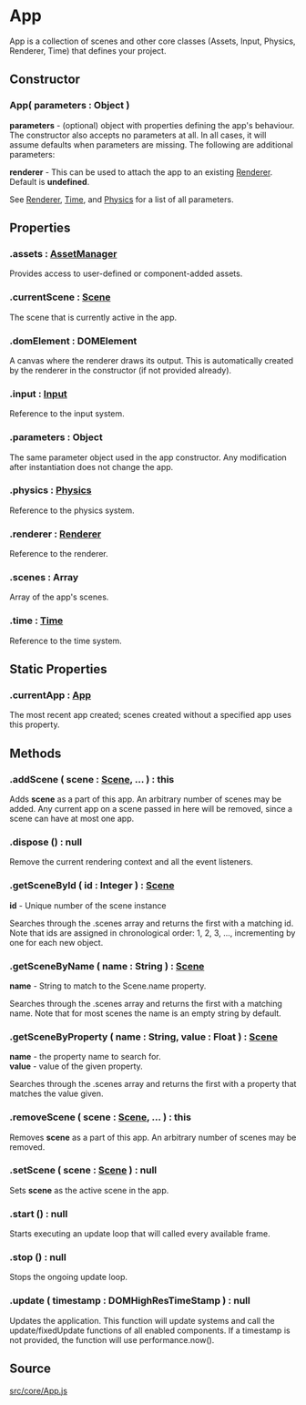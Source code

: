 # App

App is a collection of scenes and other core classes (Assets, Input, Physics, Renderer, Time) that defines your project.

## Constructor

### App( parameters : <span class="param">Object</span> )

**parameters** - (optional) object with properties defining the app's behaviour. The constructor also accepts no parameters at all. In all cases, it will assume defaults when parameters are missing. The following are additional parameters:

**renderer** - This can be used to attach the app to an existing [Renderer](api/core/Renderer). Default is **undefined**.

See [Renderer](api/core/Renderer), [Time](api/core/Time), and [Physics](api/core/Physics) for a list of all parameters.

## Properties

### .<a>assets</a> : <span class="param">[AssetManager](api/core/AssetManager)</span>
Provides access to user-defined or component-added assets.

### .<a>currentScene</a> : <span class="param">[Scene](api/core/Scene)</span>
The scene that is currently active in the app.

### .<a>domElement</a> : <span class="param">DOMElement</span>
A canvas where the renderer draws its output. This is automatically created by the renderer in the constructor (if not provided already).

### .<a>input</a> : <span class="param">[Input](api/core/Input)</span>
Reference to the input system.

### .<a>parameters</a> : <span class="param">Object</span>
The same parameter object used in the app constructor. Any modification after instantiation does not change the app.

### .<a>physics</a> : <span class="param">[Physics](api/core/Physics)</span>
Reference to the physics system.

### .<a>renderer</a> : <span class="param">[Renderer](api/core/Renderer)</span>
Reference to the renderer.

### .<a>scenes</a> : <span class="param">Array</span>
Array of the app's scenes.

### .<a>time</a> : <span class="param">[Time](api/core/Time)</span>
Reference to the time system.

## Static Properties

### .<a>currentApp</a> : <span class="param">[App](api/core/App)</span>
The most recent app created; scenes created without a specified app uses this property.

## Methods

### .<a>addScene</a> ( scene : <span class="param">[Scene](api/core/Scene)</span>, ... ) : <span class="param">this</span>
Adds **scene** as a part of this app. An arbitrary number of scenes may be added. Any current app on a scene passed in here will be removed, since a scene can have at most one app.

### .<a>dispose</a> () : <span class="param">null</span>
Remove the current rendering context and all the event listeners.

### .<a>getSceneById</a> ( id : <span class="param">Integer</span> ) : <span class="param">[Scene](api/core/Scene)</span>
**id** - Unique number of the scene instance

Searches through the .scenes array and returns the first with a matching id.
Note that ids are assigned in chronological order: 1, 2, 3, ..., incrementing by one for each new object.

### .<a>getSceneByName</a> ( name : <span class="param">String</span> ) : <span class="param">[Scene](api/core/Scene)</span>
**name** - String to match to the Scene.name property.

Searches through the .scenes array and returns the first with a matching name.
Note that for most scenes the name is an empty string by default.

### .<a>getSceneByProperty</a> ( name : <span class="param">String</span>, value : <span class="param">Float</span> ) : <span class="param">[Scene](api/core/Scene)</span>
**name** - the property name to search for.<br>
**value** - value of the given property.

Searches through the .scenes array and returns the first with a property that matches the value given.

### .<a>removeScene</a> ( scene : <span class="param">[Scene](api/core/Scene)</span>, ... ) : <span class="param">this</span>
Removes **scene** as a part of this app. An arbitrary number of scenes may be removed.

### .<a>setScene</a> ( scene : <span class="param">[Scene](api/core/Scene)</span> ) : <span class="param">null</span>
Sets **scene** as the active scene in the app.

### .<a>start</a> () : <span class="param">null</span>
Starts executing an update loop that will called every available frame.

### .<a>stop</a> () : <span class="param">null</span>
Stops the ongoing update loop.

### .<a>update</a> ( timestamp : <span class="param">DOMHighResTimeStamp</span> ) : <span class="param">null</span>
Updates the application. This function will update systems and call the update/fixedUpdate functions of all enabled components.
If a timestamp is not provided, the function will use performance.now().

## Source
[src/core/App.js](https://github.com/Cloud9c/taro/blob/master/src/core/App.js)